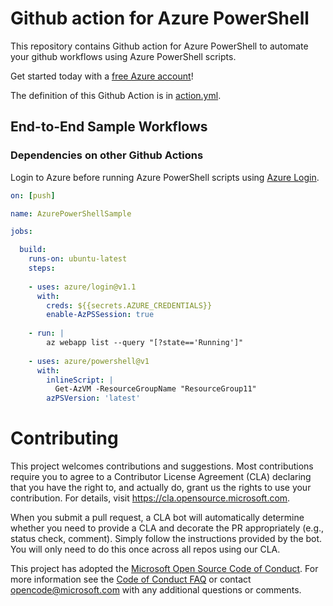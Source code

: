 # Github action for Azure PowerShell
This repository contains Github action for Azure PowerShell to automate your github workflows using Azure PowerShell scripts.

Get started today with a [free Azure account](https://azure.com/free/open-source)!

The definition of this Github Action is in [action.yml](https://github.com/azure/powershell/blob/master/action.yml).

## End-to-End Sample Workflows

### Dependencies on other Github Actions

Login to Azure before running Azure PowerShell scripts using [Azure Login](https://github.com/Azure/login).

```yaml
on: [push]

name: AzurePowerShellSample

jobs:

  build:
    runs-on: ubuntu-latest
    steps:
    
    - uses: azure/login@v1.1
      with:
        creds: ${{secrets.AZURE_CREDENTIALS}}
        enable-AzPSSession: true
        
    - run: |
        az webapp list --query "[?state=='Running']"  
        
    - uses: azure/powershell@v1
      with:
        inlineScript: |
          Get-AzVM -ResourceGroupName "ResourceGroup11"
        azPSVersion: 'latest'
```

# Contributing

This project welcomes contributions and suggestions.  Most contributions require you to agree to a
Contributor License Agreement (CLA) declaring that you have the right to, and actually do, grant us
the rights to use your contribution. For details, visit https://cla.opensource.microsoft.com.

When you submit a pull request, a CLA bot will automatically determine whether you need to provide
a CLA and decorate the PR appropriately (e.g., status check, comment). Simply follow the instructions
provided by the bot. You will only need to do this once across all repos using our CLA.

This project has adopted the [Microsoft Open Source Code of Conduct](https://opensource.microsoft.com/codeofconduct/).
For more information see the [Code of Conduct FAQ](https://opensource.microsoft.com/codeofconduct/faq/) or
contact [opencode@microsoft.com](mailto:opencode@microsoft.com) with any additional questions or comments.
